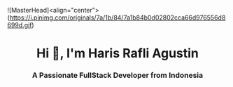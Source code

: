 ![MasterHead]<align="center">(https://i.pinimg.com/originals/7a/1b/84/7a1b84b0d02802cca66d976556d8699d.gif)
<h1 align="center">Hi 👋, I'm Haris Rafli Agustin</h1>
<h3 align="center">A Passionate FullStack Developer from Indonesia</h3>

